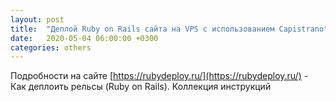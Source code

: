 ```yaml
---
layout: post
title:  "Деплой Ruby on Rails сайта на VPS с использованием Capistrano"
date:   2020-05-04 06:00:00 +0300
categories: others
---
```


Подробности на сайте [https://rubydeploy.ru/](https://rubydeploy.ru/) - Как деплоить рельсы (Ruby on Rails). Коллекция инструкций
